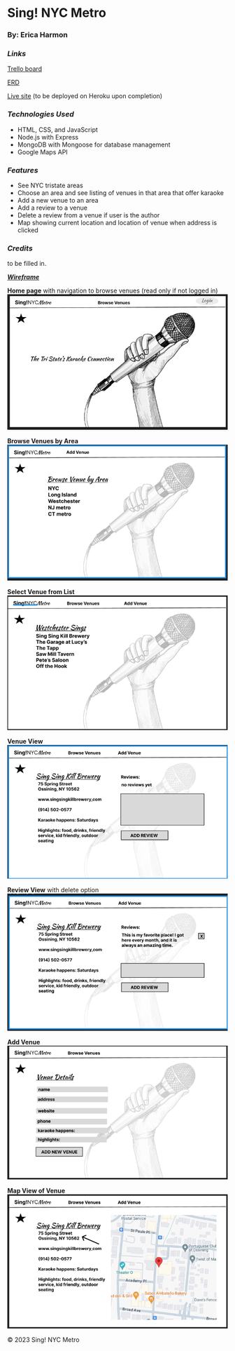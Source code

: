 # Sing! NYC Metro
### By: Erica Harmon

### **_Links_**

[Trello board](https://trello.com/invite/b/7Hvin0jo/ATTI16b9d49cf1f44c3cd53ae8b2c164a065B3DDEB60/sing-nyc-metro-app)

[ERD](https://drive.google.com/file/d/17vGbeIecMTpdqoRAoPrwGhiUu_rE0hk9/view?usp=sharing)

[Live site]() (to be deployed on Heroku upon completion)

### **_Technologies Used_**
- HTML, CSS, and JavaScript
- Node.js with Express
- MongoDB with Mongoose for database management
- Google Maps API

### **_Features_**
- See NYC tristate areas
- Choose an area and see listing of venues in that area that offer karaoke
- Add a new venue to an area
- Add a review to a venue
- Delete a review from a venue if user is the author
- Map showing current location and location of venue when address is clicked


### **_Credits_**
to be filled in.

[**_Wireframe_**](https://www.figma.com/file/uFruB2uyPT3lMHBsNJFDsd/Sing!NYCMetro-Wireframe?type=design&node-id=0%3A1&mode=design&t=m56g8XE5HHSsaWJl-1)

**Home page** with navigation to browse venues (read only if not logged in)
![landing page](https://github.com/harmonica23/sing_nyc_metro_app/blob/main/Home%20Page.png?raw=true)

**Browse Venues by Area**
![browse venues](https://github.com/harmonica23/sing_nyc_metro_app/blob/main/Browse%20Venues.png?raw=true)


**Select Venue from List**
![select venue](https://github.com/harmonica23/sing_nyc_metro_app/blob/main/Select%20Venue%20from%20List.png?raw=true)

**Venue View**
![Venue](https://github.com/harmonica23/sing_nyc_metro_app/blob/main/Venue%20View.png?raw=true)

**Review View** with delete option
![Review dlt](https://github.com/harmonica23/sing_nyc_metro_app/blob/main/Review%20delete%20opt.png?raw=true)

**Add Venue**
![Add Venue](https://github.com/harmonica23/sing_nyc_metro_app/blob/main/Add%20Venue.png?raw=true)

**Map View of Venue**
![Venue on Map](https://github.com/harmonica23/sing_nyc_metro_app/blob/main/Map%20View.png?raw=true)

&copy; 2023 Sing! NYC Metro